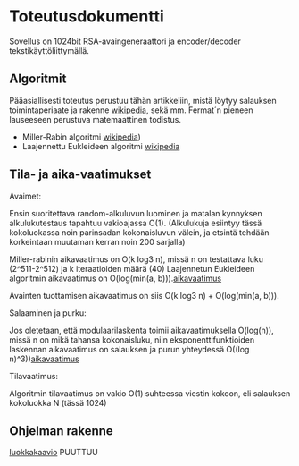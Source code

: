 
# Toteutusdokumentti

Sovellus on 1024bit RSA-avaingeneraattori ja encoder/decoder tekstikäyttöliittymällä.

## Algoritmit

Pääasiallisesti toteutus perustuu tähän artikkeliin, mistä löytyy salauksen toimintaperiaate ja rakenne [wikipedia](https://en.wikipedia.org/wiki/RSA_(cryptosystem)), sekä mm. Fermat´n pieneen lauseeseen perustuva matemaattinen todistus.

- Miller-Rabin algoritmi [wikipedia](https://en.wikipedia.org/wiki/Miller%E2%80%93Rabin_primality_test))
- Laajennettu Eukleideen algoritmi [wikipedia](https://en.wikipedia.org/wiki/Extended_Euclidean_algorithm)


## Tila- ja aika-vaatimukset

Avaimet:

Ensin suoritettava random-alkuluvun luominen ja matalan kynnyksen alkulukutestaus tapahtuu vakioajassa O(1).
(Alkulukuja esiintyy tässä kokoluokassa noin parinsadan kokonaisluvun välein, ja etsintä tehdään korkeintaan muutaman kerran noin 200 sarjalla)

Miller-rabinin aikavaatimus on O(k log3 n), missä n on testattava luku (2^511-2^512) ja k iteraatioiden määrä (40)
Laajennetun Eukleideen algoritmin aikavaatimus on O(log(min(a, b))).[aikavaatimus](https://www.scaler.com/topics/data-structures/extended-euclidean-algorithm)

Avainten tuottamisen aikavaatimus on siis O(k log3 n) + O(log(min(a, b))). 

Salaaminen ja purku:

Jos oletetaan, että modulaarilaskenta toimii aikavaatimuksella  O(log(n)), missä n on mikä tahansa kokonaisluku, niin eksponenttifunktioiden laskennan aikavaatimus on salauksen ja purun yhteydessä O((log n)^3))[aikavaatimus](https://www.quora.com/What-is-the-complexity-of-RSA-cryptographic-algorithm)

Tilavaatimus:

Algoritmin tilavaatimus on vakio O(1) suhteessa viestin kokoon, eli salauksen kokoluokka N (tässä 1024)



## Ohjelman rakenne

[luokkakaavio]() PUUTTUU

